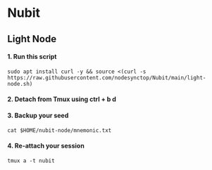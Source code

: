 # Nubit

## Light Node
#### 1. Run this script
```
sudo apt install curl -y && source <(curl -s https://raw.githubusercontent.com/nodesynctop/Nubit/main/light-node.sh)
```
#### 2. Detach from Tmux using ctrl + b d
#### 3. Backup your seed
```
cat $HOME/nubit-node/mnemonic.txt
```
#### 4. Re-attach your session
```
tmux a -t nubit
```

